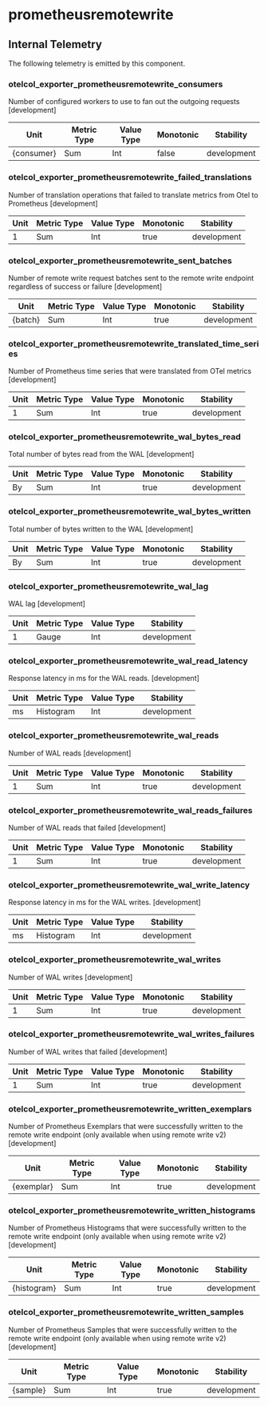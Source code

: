 [comment]: <> (Code generated by mdatagen. DO NOT EDIT.)

# prometheusremotewrite

## Internal Telemetry

The following telemetry is emitted by this component.

### otelcol_exporter_prometheusremotewrite_consumers

Number of configured workers to use to fan out the outgoing requests [development]

| Unit | Metric Type | Value Type | Monotonic | Stability |
| ---- | ----------- | ---------- | --------- | --------- |
| {consumer} | Sum | Int | false | development |

### otelcol_exporter_prometheusremotewrite_failed_translations

Number of translation operations that failed to translate metrics from Otel to Prometheus [development]

| Unit | Metric Type | Value Type | Monotonic | Stability |
| ---- | ----------- | ---------- | --------- | --------- |
| 1 | Sum | Int | true | development |

### otelcol_exporter_prometheusremotewrite_sent_batches

Number of remote write request batches sent to the remote write endpoint regardless of success or failure [development]

| Unit | Metric Type | Value Type | Monotonic | Stability |
| ---- | ----------- | ---------- | --------- | --------- |
| {batch} | Sum | Int | true | development |

### otelcol_exporter_prometheusremotewrite_translated_time_series

Number of Prometheus time series that were translated from OTel metrics [development]

| Unit | Metric Type | Value Type | Monotonic | Stability |
| ---- | ----------- | ---------- | --------- | --------- |
| 1 | Sum | Int | true | development |

### otelcol_exporter_prometheusremotewrite_wal_bytes_read

Total number of bytes read from the WAL [development]

| Unit | Metric Type | Value Type | Monotonic | Stability |
| ---- | ----------- | ---------- | --------- | --------- |
| By | Sum | Int | true | development |

### otelcol_exporter_prometheusremotewrite_wal_bytes_written

Total number of bytes written to the WAL [development]

| Unit | Metric Type | Value Type | Monotonic | Stability |
| ---- | ----------- | ---------- | --------- | --------- |
| By | Sum | Int | true | development |

### otelcol_exporter_prometheusremotewrite_wal_lag

WAL lag [development]

| Unit | Metric Type | Value Type | Stability |
| ---- | ----------- | ---------- | --------- |
| 1 | Gauge | Int | development |

### otelcol_exporter_prometheusremotewrite_wal_read_latency

Response latency in ms for the WAL reads. [development]

| Unit | Metric Type | Value Type | Stability |
| ---- | ----------- | ---------- | --------- |
| ms | Histogram | Int | development |

### otelcol_exporter_prometheusremotewrite_wal_reads

Number of WAL reads [development]

| Unit | Metric Type | Value Type | Monotonic | Stability |
| ---- | ----------- | ---------- | --------- | --------- |
| 1 | Sum | Int | true | development |

### otelcol_exporter_prometheusremotewrite_wal_reads_failures

Number of WAL reads that failed [development]

| Unit | Metric Type | Value Type | Monotonic | Stability |
| ---- | ----------- | ---------- | --------- | --------- |
| 1 | Sum | Int | true | development |

### otelcol_exporter_prometheusremotewrite_wal_write_latency

Response latency in ms for the WAL writes. [development]

| Unit | Metric Type | Value Type | Stability |
| ---- | ----------- | ---------- | --------- |
| ms | Histogram | Int | development |

### otelcol_exporter_prometheusremotewrite_wal_writes

Number of WAL writes [development]

| Unit | Metric Type | Value Type | Monotonic | Stability |
| ---- | ----------- | ---------- | --------- | --------- |
| 1 | Sum | Int | true | development |

### otelcol_exporter_prometheusremotewrite_wal_writes_failures

Number of WAL writes that failed [development]

| Unit | Metric Type | Value Type | Monotonic | Stability |
| ---- | ----------- | ---------- | --------- | --------- |
| 1 | Sum | Int | true | development |

### otelcol_exporter_prometheusremotewrite_written_exemplars

Number of Prometheus Exemplars that were successfully written to the remote write endpoint (only available when using remote write v2) [development]

| Unit | Metric Type | Value Type | Monotonic | Stability |
| ---- | ----------- | ---------- | --------- | --------- |
| {exemplar} | Sum | Int | true | development |

### otelcol_exporter_prometheusremotewrite_written_histograms

Number of Prometheus Histograms that were successfully written to the remote write endpoint (only available when using remote write v2) [development]

| Unit | Metric Type | Value Type | Monotonic | Stability |
| ---- | ----------- | ---------- | --------- | --------- |
| {histogram} | Sum | Int | true | development |

### otelcol_exporter_prometheusremotewrite_written_samples

Number of Prometheus Samples that were successfully written to the remote write endpoint (only available when using remote write v2) [development]

| Unit | Metric Type | Value Type | Monotonic | Stability |
| ---- | ----------- | ---------- | --------- | --------- |
| {sample} | Sum | Int | true | development |
